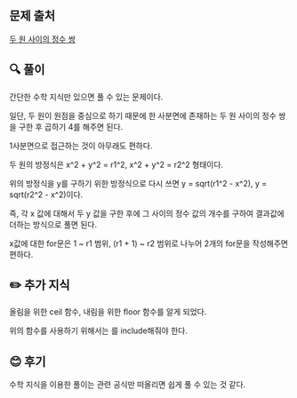 ## 문제 출처

<a href="https://school.programmers.co.kr/learn/courses/30/lessons/181187" rel="nofollow">두 원 사이의 정수 쌍</a>

## 🔍 풀이

간단한 수학 지식만 있으면 풀 수 있는 문제이다.

일단, 두 원이 원점을 중심으로 하기 때문에 한 사분면에 존재하는 두 원 사이의 정수 쌍을 구한 후 곱하기 4를 해주면 된다.

1사분면으로 접근하는 것이 아무래도 편하다.

두 원의 방정식은 x^2 + y^2 = r1^2, x^2 + y^2 = r2^2 형태이다.

위의 방정식을 y를 구하기 위한 방정식으로 다시 쓰면 y = sqrt(r1^2 - x^2), y = sqrt(r2^2 - x^2)이다.

즉, 각 x 값에 대해서 두 y 값을 구한 후에 그 사이의 정수 값의 개수를 구하여 결과값에 더하는 방식으로 풀면 된다.

x값에 대한 for문은 1 ~ r1 범위, (r1 + 1) ~ r2 범위로 나누어 2개의 for문을 작성해주면 편하다.

## ✏️ 추가 지식

올림을 위한 ceil 함수, 내림을 위한 floor 함수를 알게 되었다.

위의 함수를 사용하기 위해서는 <cmath>를 include해줘야 한다.

## 😊 후기

수학 지식을 이용한 풀이는 관련 공식만 떠올리면 쉽게 풀 수 있는 것 같다.